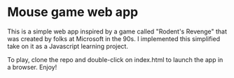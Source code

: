 # Mouse game web app

This is a simple web app inspired by a game called "Rodent's Revenge" that was created by folks at Microsoft in the 90s. I implemented this simplified take on it as a Javascript learning project.

To play, clone the repo and double-click on index.html to launch the app in a browser. Enjoy!
